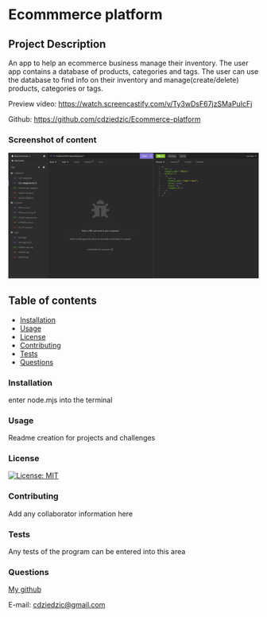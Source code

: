 #  Ecommmerce platform

## Project Description
An app to help an ecommerce business manage their inventory. The user app contains a database of products, categories and tags. The user can use the database to find info on their inventory and manage(create/delete) products, categories or tags.

Preview video: https://watch.screencastify.com/v/Ty3wDsF67jzSMaPuIcFj

Github: https://github.com/cdziedzic/Ecommerce-platform

### Screenshot of content

![Alt text](image.png)

## Table of contents

- [Installation](#installation)
- [Usage](#usage)
- [License](#license)
- [Contributing](#contributing)
- [Tests](#tests)
- [Questions](#questions)


### Installation
enter node.mjs into the terminal

### Usage 
Readme creation for projects and challenges

### License

[![License: MIT](https://img.shields.io/badge/License-MIT-yellow.svg)](https://opensource.org/licenses/MIT)

### Contributing
Add any collaborator information here

### Tests
Any tests of the program can be entered into this area

### Questions

[My github](github.com/cdziedzic)

E-mail: cdziedzic@gmail.com